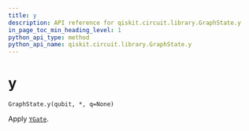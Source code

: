 ```yaml
---
title: y
description: API reference for qiskit.circuit.library.GraphState.y
in_page_toc_min_heading_level: 1
python_api_type: method
python_api_name: qiskit.circuit.library.GraphState.y
---
```


# y

<span id="qiskit.circuit.library.GraphState.y" />

`GraphState.y(qubit, *, q=None)`

Apply [`YGate`](qiskit.circuit.library.YGate "qiskit.circuit.library.YGate").

